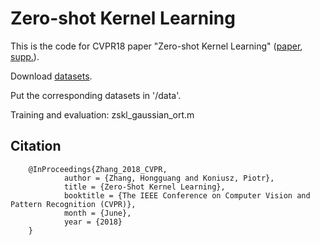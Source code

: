 # Zero-shot Kernel Learning
This is the code for CVPR18 paper "Zero-shot Kernel Learning" ([paper](http://openaccess.thecvf.com/content_cvpr_2018/papers/Zhang_Zero-Shot_Kernel_Learning_CVPR_2018_paper.pdf), [supp.](http://openaccess.thecvf.com/content_cvpr_2018/Supplemental/3242-supp.pdf)).

Download [datasets](http://datasets.d2.mpi-inf.mpg.de/xian/xlsa17.zip). 

Put the corresponding datasets in '/data'.

Training and evaluation:
zskl_gaussian_ort.m

## Citation
        @InProceedings{Zhang_2018_CVPR,
                author = {Zhang, Hongguang and Koniusz, Piotr},
                title = {Zero-Shot Kernel Learning},
                booktitle = {The IEEE Conference on Computer Vision and Pattern Recognition (CVPR)},
                month = {June},
                year = {2018}
        }
